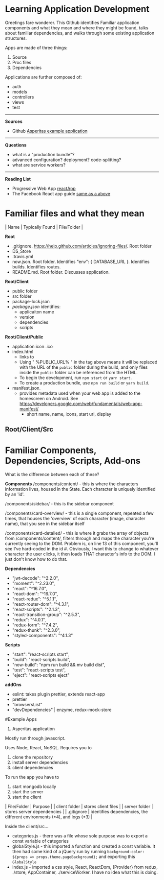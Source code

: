  # **Learning Application Development**
 
 Greetings fare wonderer. This Github identifies Familiar application components and what they mean and where they might be found, talks about familiar dependencies, and walks through some existing application structures. 
 
 
 Apps are made of three things:
 1. Source
 2. Proc files
 3. Dependencies
 
 Applications are further composed of:
 - auth
 - models
 - controllers
 - views
 - test
 
 
 ----------
 
 
**Sources**

- Github [Asperitas example application](https://github.com/d11z/asperitas)


 ----------
 
**Questions**

- what is a "production bundle"?
- advanced configuration? deployment? code-splitting?
- what are service workers?


 ----------
 
**Reading List**

- Progressive Web App [reactApp](https://facebook.github.io/create-react-app/docs/making-a-progressive-web-app)
- The Facebook React app guide [same as a above](https://github.com/facebook/create-react-app)


# Familiar files and what they mean

| Name | Typically Found | File/Folder | 


**Root**
- .gitignore. https://help.github.com/articles/ignoring-files/. Root folder
- DS_Store
- .travis.yml
- now.json. Root folder. Identifies "env": { DATABASE_URL }. Identifies builds. Identifies routes.
- README.md. Root folder. Discusses application.

**Root/Client**
- public folder
- src folder
- package-lock.json
- *package.json* identifies: 
    - applicaiton name
    - version
    - dependencies
    - scripts

**Root/Client/Public**
- application icon .ico
- index.html
    - links to <link rel="manifest" href="%PUBLIC_URL%/manifest.json">
    - Using " %PUBLIC_URL% " in the tag above means it will be replaced with the URL of the `public` folder during the build, and only files inside the `public` folder can be referenced from the HTML.
    - To begin the development, run `npm start` or `yarn start`.
    - To create a production bundle, use `npm run build` or `yarn build`.
- manifest.json. 
    - provides metadata used when your web app is added to the
      homescreen on Android. See https://developers.google.com/web/fundamentals/web-app-manifest/
      - short name, name, icons, start url, display


**Root/Client/Src**
- 





# Familiar Components, Dependencies, Scripts, Add-ons

What is the difference between each of these?

**Components**
/components/content/ - this is where the characters information lives, housed in the State. Each character is uniquely identified by an 'id'.

/components/sidebar/ - this is the sidebar component

/components/card-overview/ - this is a single component, repeated a few times, that houses the 'overview' of each character (image, character name), that you see in the sidebar itself

/components/card-detailed/ - this is where it grabs the array of objects from /components/content/, filters through and maps the character you're currently seeing to the DOM. Problem is, on line 13 of this component, you'll see I've hard-coded in the id #. Obviously, I want this to change to whatever character the user clicks, it then loads THAT character's info to the DOM. I just don't know how to do that.


**Dependencies**
- "jwt-decode": "^2.2.0",
- "moment": "^2.23.0",
- "react": "^16.7.0",
- "react-dom": "^16.7.0",
- "react-redux": "^5.1.1",
- "react-router-dom": "^4.3.1",
- "react-scripts": "^2.1.3",
- "react-transition-group": "^2.5.3",
- "redux": "^4.0.1",
- "redux-form": "^7.4.2",
- "redux-thunk": "^2.3.0",
- "styled-components": "^4.1.3"

**Scripts**
- "start": "react-scripts start",
- "build": "react-scripts build",
- "now-build": "npm run build && mv build dist",
- "test": "react-scripts test",
- "eject": "react-scripts eject"

**addOns**
- eslint: takes plugin prettier, extends react-app
- prettier
- "browsersList"
- "devDependencies" | enzyme, redux-mock-store




#Example Apps

1. Asperitas application

Mostly run through javascript.

Uses Node, React, NoSQL. Requires you to 
1. clone the repository
2. install server dependencies
3. client dependencies

To run the app you have to
1. start mongodb locally
2. start the server
3. start the client



| File/Folder | Purpose |
| client folder | stores client files |
| server folder | stores server dependencies |
| .gitignore | identifies dependencies, the different environments (*4), and logs (*3) |


Inside the client/src...
- categories.js - there was a file whose sole purpose was to export a const variable of categories
- globalStyle.js - this imported a function and created a const variable. It then had some kind of a jQuery run by running `background-color: ${props => props.theme.pageBackground};` and exporting this `GlobalStyle`
- index.js - imported a css style, React, ReactDom, {Provider} from redux, ./store, AppContainer, ./serviceWorker. I have no idea what this is doing.
